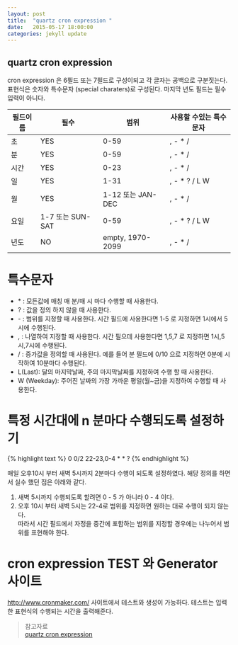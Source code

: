 ```yaml
---
layout: post
title:  "quartz cron expression "
date:   2015-05-17 18:00:00
categories: jekyll update
---
```

## quartz cron expression 


cron expression 은 6필드 또는 7필드로 구성이되고 각 글자는 공백으로 구분짓는다.   
표현식은 숫자와 특수문자 (special charaters)로 구성된다. 마지막 년도 필드는 필수 입력이 아니다.  

| 필드이름  | 필수 | 범위  | 사용할 수있는 특수문자  |
|---------|-----|---|---|
|초|YES|0-59|, - * /|
|분|YES|0-59|, - * /|
|시간|YES|0-23|, - * /|
|일|YES|1-31|, - * ? / L W|
|월|YES|1-12 또는 JAN-DEC|, - * /|
|요일|1-7 또는 SUN-SAT|0-59|, - * ? / L W|
|년도|NO|empty, 1970-2099|, - * /|  


# 특수문자  

- \* : 모든값에 매칭 매 분/매 시 마다 수행할 때 사용한다. 
- ? : 값을 정의 하지 않을 때 사용한다.  
- \- : 범위를 지정할 때 사용한다. 시간 필드에 사용한다면 1-5 로 지정하면 1시에서 5시에 수행된다.
- , : 나열하여 지정할 때 사용한다. 시간 필으데 사용한다면 1,5,7 로 지정하면 1시,5시,7시에 수행된다. 
- / : 증가값을 정의할 때 사용된다. 예를 들어 분 필드에 0/10 으로 지정하면 0분에 시작하여 10분마다 수행된다.
- L(Last): 달의 마지막날짜, 주의 마지막날짜를 지정하여 수행 할 때 사용한다.
- W (Weekday): 주어진 날짜의 가장 가까운 평일(월~금)을 지정하여 수행할 때 사용한다. 


# 특정 시간대에 n 분마다 수행되도록 설정하기 
{% highlight text %}
0 0/2 22-23,0-4 * * ?
{% endhighlight %}

매일 오후10시 부터 새벽 5시까지 2분마다 수행이 되도록 설정하였다.  해당 정의를 하면서 실수 했던 점은 아래와 같다. 


1. 새벽 5시까지 수행되도록 할려면 0 - 5 가 아니라 0 - 4 이다.  
2. 오후 10시 부터 새벽 5시는 22-4로 범위를 지정하면 원하는 대로 수행이 되지 않는다.  
따라서 시간 필드에서 자정을 중간에 포함하는 범위를 지정할 경우에는 나누어서 범위를 표현해야 한다. 

# cron expression TEST 와 Generator 사이트 
http://www.cronmaker.com/ 사이트에서 테스트와 생성이 가능하다. 
테스트는 입력한 표현식의 수행되는 시간을 출력해준다. 




> 참고자료  
[quartz cron expression][quartz cron expression]

[quartz cron expression]: http://www.quartz-scheduler.org/documentation/quartz-1.x/tutorials/crontrigger





